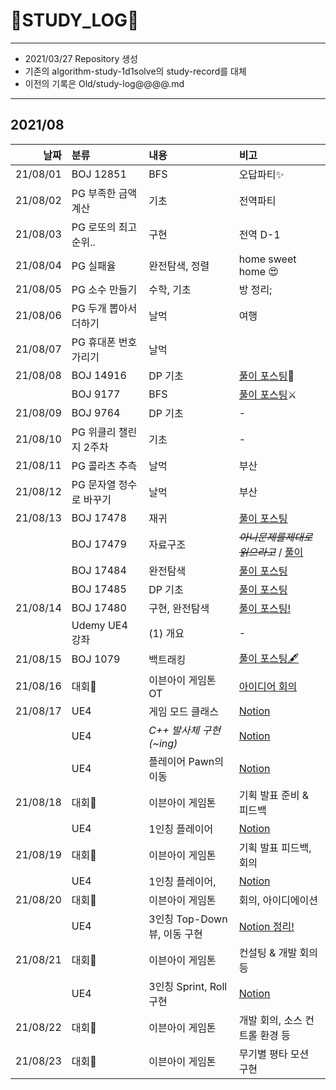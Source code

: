 # 📜STUDY_LOG📜
---
- 2021/03/27 Repository 생성
- 기존의 algorithm-study-1d1solve의 study-record를 대체
- 이전의 기록은 Old/study-log@@@@.md
---
## 2021/08

<div markdown="1">

|날짜|분류|내용|비고|
|----:|:----|:----|:----|
|21/08/01|BOJ 12851|BFS|오답파티✨|
|21/08/02|PG 부족한 금액 계산|기초|전역파티|
|21/08/03|PG 로또의 최고 순위..|구현|전역 D-1|
|21/08/04|PG 실패율|완전탐색, 정렬| home sweet home 😍|
|21/08/05|PG 소수 만들기|수학, 기초|방 정리;|
|21/08/06|PG 두개 뽑아서 더하기|날먹|여행|
|21/08/07|PG 휴대폰 번호 가리기|날먹||
|21/08/08|BOJ 14916|DP 기초|[풀이 포스팅](https://oriburger.tistory.com/entry/PSDP-14916-%EA%B1%B0%EC%8A%A4%EB%A6%84%EB%8F%88)🔪|
||BOJ 9177|BFS|[풀이 포스팅](https://oriburger.tistory.com/entry/PSBFS-BOJ-9177-%EB%8B%A8%EC%96%B4-%EC%84%9E%EA%B8%B0)⚔|
|21/08/09|BOJ 9764|DP 기초|-|
|21/08/10|PG 위클리 챌린지 2주차|기초|-|
|21/08/11|PG 콜라츠 추측|날먹|부산|
|21/08/12|PG 문자열 정수로 바꾸기|날먹|부산|
|21/08/13|BOJ 17478|재귀|[풀이 포스팅](https://oriburger.tistory.com/entry/PS%EC%9E%AC%EA%B7%80-BOJ-17478-%EC%9E%AC%EA%B7%80%ED%95%A8%EC%88%98%EA%B0%80-%EB%AD%94%EA%B0%80%EC%9A%94)|
||BOJ 17479|자료구조|~~*아니문제를제대로읽으라고*~~  / [풀이](https://oriburger.tistory.com/entry/PS%EC%9E%90%EB%A3%8C%EA%B5%AC%EC%A1%B0-BOJ-17479-%EC%A0%95%EC%8B%9D%EB%8B%B9)|
||BOJ 17484|완전탐색|[풀이 포스팅](https://oriburger.tistory.com/entry/PS%EC%99%84%EC%A0%84%ED%83%90%EC%83%89-BOJ-17484-%EC%A7%84%EC%9A%B0%EC%9D%98-%EB%8B%AC-%EC%97%AC%ED%96%89Small)|
||BOJ 17485|DP 기초|[풀이 포스팅](https://oriburger.tistory.com/entry/PSDP-BOJ-17485-%EC%A7%84%EC%9A%B0%EC%9D%98-%EB%8B%AC-%EC%97%AC%ED%96%89Large)|
|21/08/14|BOJ 17480|구현, 완전탐색|[풀이 포스팅!](https://oriburger.tistory.com/entry/PS%EA%B5%AC%ED%98%84-BOJ-17480-%EA%B0%9C%EA%B5%AC%EC%9F%81%EC%9D%B4-%EC%A4%80%EC%84%9D%EC%9D%B4)|
||Udemy UE4 강좌|(1) 개요|-|
|21/08/15|BOJ 1079|백트래킹|[풀이 포스팅🖋](https://oriburger.tistory.com/entry/PS%EB%B0%B1%ED%8A%B8%EB%9E%98%ED%82%B9-BOJ-1079-%EB%A7%88%ED%94%BC%EC%95%84)|
|21/08/16|대회👑|이븐아이 게임톤 OT|[아이디어 회의](https://oriburger.notion.site/08-16-2-4df253079f4c49db90b287c2e643569d)|
|21/08/17|UE4|게임 모드 클래스|[Notion](https://oriburger.notion.site/1-cec082b238c04464be4237d398d4ebc1)|
||UE4|*C++ 발사체 구현(~ing)*|[Notion](https://oriburger.notion.site/6a4a81ec01ba4272a29b57ee4835c463)|
||UE4|플레이어 Pawn의 이동|[Notion](https://oriburger.notion.site/1-cec082b238c04464be4237d398d4ebc1)|
|21/08/18|대회👑|이븐아이 게임톤|기획 발표 준비 & 피드백|
||UE4|1인칭 플레이어|[Notion](https://oriburger.notion.site/1-cec082b238c04464be4237d398d4ebc1)|
|21/08/19|대회👑|이븐아이 게임톤|기획 발표 피드백, 회의|
||UE4|1인칭 플레이어, |[Notion](https://oriburger.notion.site/1-cec082b238c04464be4237d398d4ebc1)|
|21/08/20|대회👑|이븐아이 게임톤|회의, 아이디에이션|
||UE4|3인칭 Top-Down 뷰, 이동 구현|[Notion 정리!](https://www.notion.so/oriburger/Top-Down-9defbdc29d4841cdad6efb35e9448d2b)|
|21/08/21|대회👑|이븐아이 게임톤|컨설팅 & 개발 회의 등|
||UE4|3인칭 Sprint, Roll 구현|[Notion](https://oriburger.notion.site/Sprint-Roll-6aca181fc29b4d7994ab55926bdba615)|
|21/08/22|대회👑|이븐아이 게임톤|개발 회의, 소스 컨트롤 환경 등|
|21/08/23|대회👑|이븐아이 게임톤|무기별 평타 모션 구현|
</div>
